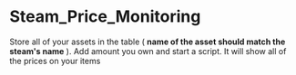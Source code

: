 # Steam_Price_Monitoring
Store all of your assets in the table ( **name of the asset should match the steam's name** ). Add amount you own and start a script. It will show all of the prices on your items
